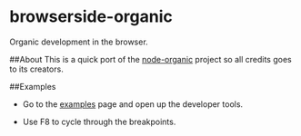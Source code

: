 browserside-organic
=======

Organic development in the browser.

##About
This is a quick port of the [node-organic][1] project so all credits goes to its creators.

##Examples
- Go to the [examples][2] page and open up the developer tools.
- Use F8 to cycle through the breakpoints.


  [1]: https://github.com/varnalab/node-organic
  [2]: http://simov.github.io/browserside-organic/examples/